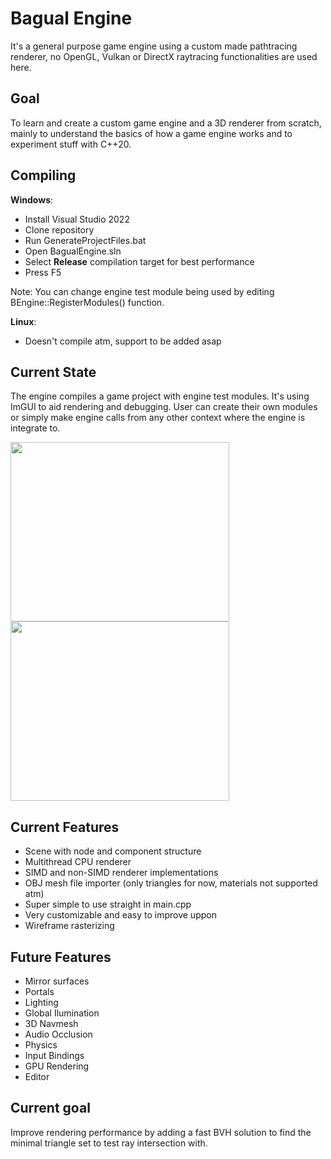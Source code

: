 # Bagual Engine

It's a general purpose game engine using a custom made pathtracing renderer, no OpenGL, Vulkan or DirectX raytracing functionalities are used here.

## Goal

To learn and create a custom game engine and a 3D renderer from scratch, mainly to understand the basics of how a game engine works and to experiment stuff with C++20.

## Compiling

**Windows**:
* Install Visual Studio 2022
* Clone repository
* Run GenerateProjectFiles.bat
* Open BagualEngine.sln
* Select **Release** compilation target for best performance
* Press F5

Note: You can change engine test module being used by editing BEngine::RegisterModules() function.

**Linux**:
* Doesn't compile atm, support to be added asap

## Current State

The engine compiles a game project with engine test modules. It's using ImGUI to aid rendering and debugging. User can create their own modules or simply make engine calls from any other context where the engine is integrate to.

<img src="https://user-images.githubusercontent.com/5270978/220289030-98004569-da4b-4255-9088-3b7c961c4f6e.png" width="350" height="287"><img src="https://user-images.githubusercontent.com/5270978/220289078-3911d9dd-521a-4272-b89a-562feaa8c5a8.png" width="350" height="287">

## Current Features

* Scene with node and component structure
* Multithread CPU renderer
* SIMD and non-SIMD renderer implementations
* OBJ mesh file importer (only triangles for now, materials not supported atm)
* Super simple to use straight in main.cpp
* Very customizable and easy to improve uppon
* Wireframe rasterizing

## Future Features

* Mirror surfaces
* Portals
* Lighting
* Global Ilumination
* 3D Navmesh
* Audio Occlusion
* Physics
* Input Bindings
* GPU Rendering
* Editor

## Current goal

Improve rendering performance by adding a fast BVH solution to find the minimal triangle set to test ray intersection with.

